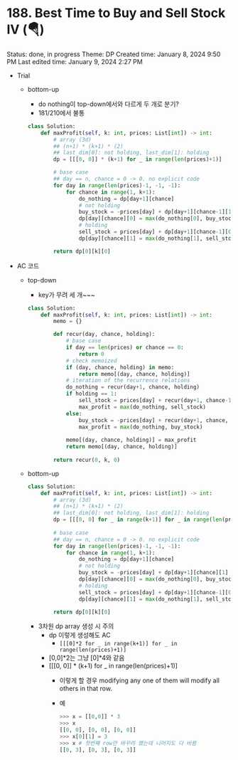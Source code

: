 # 188. Best Time to Buy and Sell Stock IV (🪂)

Status: done, in progress
Theme: DP
Created time: January 8, 2024 9:50 PM
Last edited time: January 9, 2024 2:27 PM

- Trial
    - bottom-up
        - do nothing이 top-down에서와 다르게 두 개로 분기?
        - 181/210에서 불통
        
        ```python
        class Solution:
            def maxProfit(self, k: int, prices: List[int]) -> int:
                # array (3d) 
                ## (n+1) * (k+1) * (2)
                ## last_dim[0]: not holding, last_dim[1]: holding
                dp = [[[0, 0]] * (k+1) for _ in range(len(prices)+1)]
        
                # base case 
                ## day == n, chance = 0 -> 0. no explicit code
                for day in range(len(prices)-1, -1, -1):
                    for chance in range(1, k+1):
                        do_nothing = dp[day+1][chance]
                        # not holding
                        buy_stock = -prices[day] + dp[day+1][chance-1][1]
                        dp[day][chance][0] = max(do_nothing[0], buy_stock)
                        # holding
                        sell_stock = prices[day] + dp[day+1][chance-1][0]
                        dp[day][chance][1] = max(do_nothing[1], sell_stock)
        
                return dp[0][k][0]
        ```
        
- AC 코드
    - top-down
        - key가 무려 세 개~~~
        
        ```python
        class Solution:
            def maxProfit(self, k: int, prices: List[int]) -> int:
                memo = {}
        
                def recur(day, chance, holding):
                    # base case
                    if day == len(prices) or chance == 0:
                        return 0 
                    # check memoized 
                    if (day, chance, holding) in memo:
                        return memo[(day, chance, holding)]
                    # iteration of the recurrence relations
                    do_nothing = recur(day+1, chance, holding)
                    if holding == 1:
                        sell_stock = prices[day] + recur(day+1, chance-1, 0) 
                        max_profit = max(do_nothing, sell_stock)
                    else:
                        buy_stock = -prices[day] + recur(day+1, chance, 1)
                        max_profit = max(do_nothing, buy_stock)
                    
                    memo[(day, chance, holding)] = max_profit
                    return memo[(day, chance, holding)]
                
                return recur(0, k, 0)
        ```
        
    - bottom-up
        
        ```python
        class Solution:
            def maxProfit(self, k: int, prices: List[int]) -> int:
                # array (3d) 
                ## (n+1) * (k+1) * (2)
                ## last_dim[0]: not holding, last_dim[1]: holding
                dp = [[[0, 0] for _ in range(k+1)] for _ in range(len(prices)+1)]
        		
                # base case 
                ## day == n, chance = 0 -> 0. no explicit code
                for day in range(len(prices)-1, -1, -1):
                    for chance in range(1, k+1):
                        do_nothing = dp[day+1][chance]
                        # not holding
                        buy_stock = -prices[day] + dp[day+1][chance][1]
                        dp[day][chance][0] = max(do_nothing[0], buy_stock)
                        # holding
                        sell_stock = prices[day] + dp[day+1][chance-1][0]
                        dp[day][chance][1] = max(do_nothing[1], sell_stock)
        
                return dp[0][k][0]
        ```
        
        - 3차원 dp array 생성 시 주의
            - dp 이렇게 생성해도 AC
                - `[[[0]*2 for _ in range(k+1)] for _ in range(len(prices)+1)]`
            - [0,0]*2는 그냥 [0]*4와 같음
            - [[[0, 0]] * (k+1) for _ in range(len(prices)+1)]
                - 이렇게 할 경우 modifying any one of them will modify all others in that row.
                - 예
                    
                    ```python
                    >>> x = [[0,0]] * 3
                    >>> x
                    [[0, 0], [0, 0], [0, 0]]
                    >>> x[0][1] = 3
                    >>> x # 첫번째 row만 바꾸려 했는데 나머지도 다 바뀜
                    [[0, 3], [0, 3], [0, 3]]
                    ```